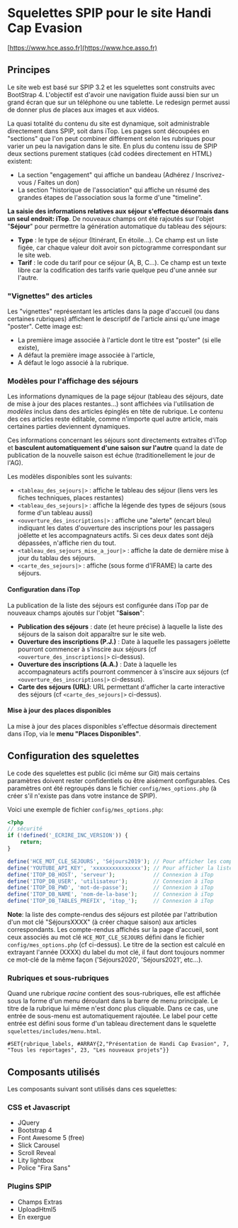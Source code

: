 # Squelettes SPIP pour le site Handi Cap Evasion
[https://www.hce.asso.fr](https://www.hce.asso.fr)

## Principes

Le site web est basé sur SPIP 3.2 et les squelettes sont construits avec BootStrap 4. L'objectif est d'avoir une navigation fluide aussi bien sur un grand écran que sur un téléphone ou une tablette. Le redesign permet aussi de donner plus de places aux images et aux vidéos.

La quasi totalité du contenu du site est dynamique, soit administrable directement dans SPIP, soit dans iTop.
Les pages sont découpées en "sections" que l'on peut combiner différement selon les rubriques pour varier un peu la navigation dans le site.
En plus du contenu issu de SPIP deux sections purement statiques (càd codées directement en HTML) existent:
  - La section "engagement" qui affiche un bandeau (Adhérez / Inscrivez-vous / Faites un don)
  - La section "historique de l'association" qui affiche un résumé des grandes étapes de l'association sous la forme d'une "timeline".
   
**La saisie des informations relatives aux séjour s'effectue désormais dans un seul endroit: iTop**. De nouveaux champs ont été rajoutés sur l'objet "**Séjour**" pour permettre la génération automatique du tableau des séjours:
  * **Type** : le type de séjour (Itinérant, En étoile...). Ce champ est un liste figée, car chaque valeur doit avoir son pictogramme correspondant sur le site web.
  * **Tarif** : le code du tarif pour ce séjour (A, B, C...). Ce champ est un texte libre car la codification des tarifs varie quelque peu d'une année sur l'autre.
  
### "Vignettes" des articles

Les "vignettes" représentant les articles dans la page d'accueil (ou dans certaines rubriques) affichent le descriptif de l'article ainsi qu'une image "poster". Cette image est: 
  - La première image associée à l'article dont le titre est "poster" (si elle existe),
  - A défaut la première image associée à l'article,
  - A défaut le logo associé à la rubrique.

### Modèles pour l'affichage des séjours

Les informations dynamiques de la page séjour (tableau des séjours, date de mise à jour des places restantes...) sont affichées via l'utilisation de *modèles* inclus dans des articles épinglés en tête de rubrique. Le contenu des ces articles reste éditable, comme n'importe quel autre article, mais certaines parties deviennent dynamiques.

Ces informations concernant les séjours sont directements extraites d'iTop et **basculent automatiquement d'une saison sur l'autre** quand la date de publication de la nouvelle saison est échue (traditionellement le jour de l'AG).

Les modèles disponibles sont les suivants:

  * `<tableau_des_sejours|>` : affiche le tableau des séjour (liens vers les fiches techniques, places restantes)
  * `<tableau_des_sejours|>` : affiche la légende des types de séjours (sous forme d'un tableau aussi)
  * `<ouverture_des_inscriptions|>` : affiche une "alerte" (encart bleu) indiquant les dates d'ouverture des inscriptions pour les passagers joëlette et les accompagnateurs actifs. Si ces deux dates sont déjà dépassées, n'affiche rien du tout.
  * `<tableau_des_sejours_mise_a_jour|>` : affiche la date de dernière mise à jour du tablau des séjours.
  * `<carte_des_sejours|>` : affiche (sous forme d'IFRAME) la carte des séjours.
  
#### Configuration dans iTop

La publication de la liste des séjours est configurée dans iTop par de nouveaux champs ajoutés sur l'objet "**Saison**":
  * **Publication des séjours** : date (et heure précise) à laquelle la liste des séjours de la saison doit apparaître sur le site web.
  * **Ouverture des inscriptions (P.J.)** : Date à laquelle les passagers joëlette pourront commencer à s'inscire aux séjours (cf `<ouverture_des_inscriptions|>` ci-dessus).
  * **Ouverture des inscriptions (A.A.)** : Date à laquelle les accompagnateurs actifs pourront commencer à s'inscire aux séjours (cf `<ouverture_des_inscriptions|>` ci-dessus).
  * **Carte des séjours (URL)**: URL permettant d'afficher la carte interactive des séjours (cf `<carte_des_sejours|>` ci-dessus).

#### Mise à jour des places disponibles

La mise à jour des places disponibles s'effectue désormais directement dans iTop, via le **menu "Places Disponibles"**. 

## Configuration des squelettes

Le code des squelettes est public (ici même sur Git) mais certains paramètres doivent rester confidentiels ou être aisément configurables. Ces paramètres ont été regroupés dans le fichier `config/mes_options.php` (à créer s'il n'existe pas dans votre instance de SPIP).

Voici une exemple de fichier `config/mes_options.php`:

```php
<?php
// sécurité
if (!defined('_ECRIRE_INC_VERSION')) {
    return;
}

define('HCE_MOT_CLE_SEJOURS', 'Séjours2019'); // Pour afficher les compte-rendus des séjours de l'année
define('YOUTUBE_API_KEY', 'xxxxxxxxxxxxxxx'); // Pour afficher la liste des vidéos YouTube
define('ITOP_DB_HOST', 'serveur');            // Connexion à iTop
define('ITOP_DB_USER', 'utilisateur');        // Connexion à iTop
define('ITOP_DB_PWD', 'mot-de-passe');        // Connexion à iTop
define('ITOP_DB_NAME', 'nom-de-la-base');     // Connexion à iTop
define('ITOP_DB_TABLES_PREFIX', 'itop_');     // Connexion à iTop
```

**Note**: la liste des compte-rendus des séjours est pilotée par l'attribution d'un mot clé "SéjoursXXXX" (à créer chaque saison) aux articles correspondants. Les compte-rendus affichés sur la page d'accueil, sont ceux associés au mot clé `HCE_MOT_CLE_SEJOURS` défini dans le fichier `config/mes_options.php` (cf ci-dessus).
Le titre de la section est calculé en extrayant l'année (XXXX) du label du mot clé, il faut dont toujours nommer ce mot-clé de la même façon ('Séjours2020', 'Séjours2021', etc...).

### Rubriques et sous-rubriques
Quand une rubrique *racine* contient des sous-rubriques, elle est affichée sous la forme d'un menu déroulant dans la barre de menu principale. Le titre de la rubrique lui même n'est donc plus cliquable. Dans ce cas, une entrée de sous-menu est automatiquement rajoutée. Le label pour cette entrée est défini sous forme d'un tableau directement dans le squelette `squelettes/includes/menu.html`.

```
#SET{rubrique_labels, #ARRAY{2,"Présentation de Handi Cap Evasion", 7, "Tous les reportages", 23, "Les nouveaux projets"}}
```

## Composants utilisés

Les composants suivant sont utilisés dans ces squelettes:

### CSS et Javascript
  * JQuery
  * Bootstrap 4
  * Font Awesome 5 (free)
  * Slick Carousel
  * Scroll Reveal
  * Lity lightbox
  * Police "Fira Sans"

### Plugins SPIP
  * Champs Extras
  * UploadHtml5
  * En exergue
  